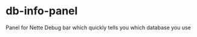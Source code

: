 db-info-panel
=============

Panel for Nette Debug bar which quickly tells you which database you use
